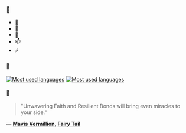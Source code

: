### 👋

- 🔭
- 🌱
- 💬
- 📫
- ⚡

#### 🧏

[![Most used languages](https://github-readme-stats-aynah.vercel.app/api/top-langs/?username=aynh&theme=solarized-dark&langs_count=6&layout=compact&hide_title=true)](https://github.com/anuraghazra/github-readme-stats#gh-dark-mode-only)
[![Most used languages](https://github-readme-stats-aynah.vercel.app/api/top-langs/?username=aynh&theme=solarized-light&langs_count=6&layout=compact&hide_title=true)](https://github.com/anuraghazra/github-readme-stats#gh-light-mode-only)

#### 💬

> "Unwavering Faith and Resilient Bonds will bring even miracles to your side."

&mdash; [**Mavis Vermillion**](https://myanimelist.net/character.php?q=Mavis%20Vermillion&cat=character), [**Fairy Tail**](https://myanimelist.net/search/all?q=Fairy%20Tail&cat=all)
